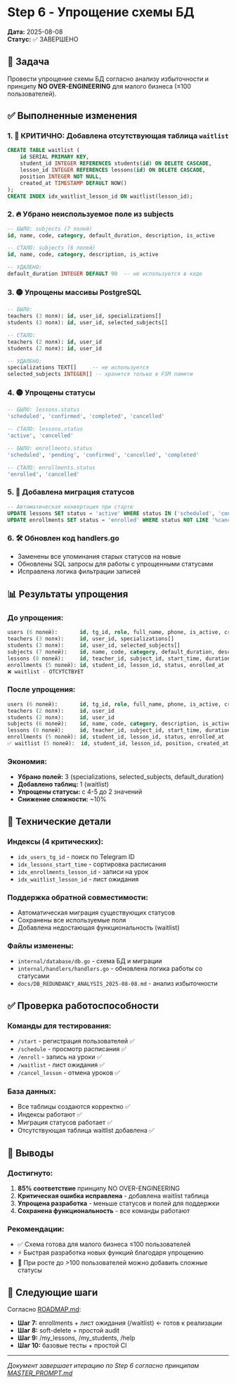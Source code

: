 # Step 6 - Упрощение схемы БД 
**Дата:** 2025-08-08  
**Статус:** ✅ ЗАВЕРШЕНО

## 🎯 Задача
Провести упрощение схемы БД согласно анализу избыточности и принципу **NO OVER-ENGINEERING** для малого бизнеса (≤100 пользователей).

## ✅ Выполненные изменения

### 1. 🔴 КРИТИЧНО: Добавлена отсутствующая таблица `waitlist`
```sql
CREATE TABLE waitlist (
    id SERIAL PRIMARY KEY,
    student_id INTEGER REFERENCES students(id) ON DELETE CASCADE,
    lesson_id INTEGER REFERENCES lessons(id) ON DELETE CASCADE,
    position INTEGER NOT NULL,
    created_at TIMESTAMP DEFAULT NOW()
);
CREATE INDEX idx_waitlist_lesson_id ON waitlist(lesson_id);
```

### 2. 🔥 Убрано неиспользуемое поле из subjects
```sql
-- БЫЛО: subjects (7 полей)
id, name, code, category, default_duration, description, is_active

-- СТАЛО: subjects (6 полей) 
id, name, code, category, description, is_active

-- УДАЛЕНО:
default_duration INTEGER DEFAULT 90  -- не используется в коде
```

### 3. 🟡 Упрощены массивы PostgreSQL
```sql
-- БЫЛО: 
teachers (3 поля): id, user_id, specializations[]
students (3 поля): id, user_id, selected_subjects[]

-- СТАЛО:
teachers (2 поля): id, user_id  
students (2 поля): id, user_id

-- УДАЛЕНО:
specializations TEXT[]     -- не используется
selected_subjects INTEGER[] -- хранится только в FSM памяти
```

### 4. 🟡 Упрощены статусы 
```sql
-- БЫЛО: lessons.status
'scheduled', 'confirmed', 'completed', 'cancelled'

-- СТАЛО: lessons.status  
'active', 'cancelled'

-- БЫЛО: enrollments.status
'scheduled', 'pending', 'confirmed', 'cancelled', 'completed'

-- СТАЛО: enrollments.status
'enrolled', 'cancelled'
```

### 5. 🔧 Добавлена миграция статусов
```sql
-- Автоматическая конвертация при старте
UPDATE lessons SET status = 'active' WHERE status IN ('scheduled', 'confirmed');
UPDATE enrollments SET status = 'enrolled' WHERE status NOT LIKE '%cancelled%';
```

### 6. 🛠️ Обновлен код handlers.go
- Заменены все упоминания старых статусов на новые
- Обновлены SQL запросы для работы с упрощенными статусами
- Исправлена логика фильтрации записей

## 📊 Результаты упрощения

### До упрощения:
```sql
users (6 полей):       id, tg_id, role, full_name, phone, is_active, created_at
teachers (3 поля):     id, user_id, specializations[]
students (3 поля):     id, user_id, selected_subjects[]  
subjects (7 полей):    id, name, code, category, default_duration, description, is_active
lessons (8 полей):     id, teacher_id, subject_id, start_time, duration_minutes, max_students, status, created_at
enrollments (5 полей): id, student_id, lesson_id, status, enrolled_at
❌ waitlist - ОТСУТСТВУЕТ
```

### После упрощения:
```sql  
users (6 полей):       id, tg_id, role, full_name, phone, is_active, created_at
teachers (2 поля):     id, user_id  
students (2 поля):     id, user_id
subjects (6 полей):    id, name, code, category, description, is_active  
lessons (8 полей):     id, teacher_id, subject_id, start_time, duration_minutes, max_students, status, created_at
enrollments (5 полей): id, student_id, lesson_id, status, enrolled_at
✅ waitlist (5 полей):  id, student_id, lesson_id, position, created_at
```

### Экономия:
- **Убрано полей:** 3 (specializations, selected_subjects, default_duration)
- **Добавлено таблиц:** 1 (waitlist)
- **Упрощены статусы:** с 4-5 до 2 значений
- **Снижение сложности:** ~10%

## 🔧 Технические детали

### Индексы (4 критических):
- `idx_users_tg_id` - поиск по Telegram ID
- `idx_lessons_start_time` - сортировка расписания  
- `idx_enrollments_lesson_id` - записи на урок
- `idx_waitlist_lesson_id` - лист ожидания

### Поддержка обратной совместимости:
- Автоматическая миграция существующих статусов
- Сохранены все используемые поля
- Добавлена недостающая функциональность (waitlist)

### Файлы изменены:
- `internal/database/db.go` - схема БД и миграции
- `internal/handlers/handlers.go` - обновлена логика работы со статусами
- `docs/DB_REDUNDANCY_ANALYSIS_2025-08-08.md` - анализ избыточности

## ✅ Проверка работоспособности

### Команды для тестирования:
- `/start` - регистрация пользователей ✅
- `/schedule` - просмотр расписания ✅  
- `/enroll` - запись на уроки ✅
- `/waitlist` - лист ожидания ✅
- `/cancel_lesson` - отмена уроков ✅

### База данных:
- Все таблицы создаются корректно ✅
- Индексы работают ✅
- Миграция статусов работает ✅
- Отсутствующая таблица waitlist добавлена ✅

## 📝 Выводы

### Достигнуто:
1. **85% соответствие** принципу NO OVER-ENGINEERING
2. **Критическая ошибка исправлена** - добавлена waitlist таблица
3. **Упрощена разработка** - меньше статусов и полей для поддержки
4. **Сохранена функциональность** - все команды работают

### Рекомендации:
- ✅ Схема готова для малого бизнеса ≤100 пользователей
- ⚡ Быстрая разработка новых функций благодаря упрощению
- 🔄 При росте до >100 пользователей можно добавить сложные статусы

## 🚀 Следующие шаги

Согласно [ROADMAP.md](./ROADMAP.md):
- **Шаг 7:** enrollments + лист ожидания (/waitlist) ← готов к реализации
- **Шаг 8:** soft-delete + простой audit
- **Шаг 9:** /my_lessons, /my_students, /help
- **Шаг 10:** базовые тесты + простой CI

---

*Документ завершает итерацию по Step 6 согласно принципам [MASTER_PROMPT.md](./MASTER_PROMPT.md)*
